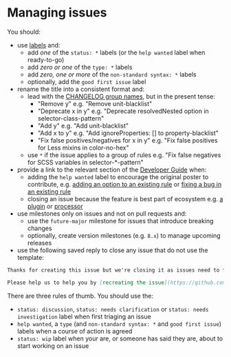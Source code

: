 # Managing issues

You should:

-   use [labels](https://github.com/stylelint/stylelint/labels) and:
    -   add _one_ of the `status: *` labels (or the `help wanted` label when ready-to-go)
    -   add _zero or one_ of the `type: *` labels
    -   add _zero, one or more_ of the `non-standard syntax: *` labels
    -   optionally, add the `good first issue` label
-   rename the title into a consistent format and:
    -   lead with the [CHANGELOG group names](pull-requests.md), but in the present tense:
        -   "Remove y" e.g. "Remove unit-blacklist"
        -   "Deprecate x in y" e.g. "Deprecate resolvedNested option in selector-class-pattern"
        -   "Add y" e.g. "Add unit-blacklist"
        -   "Add x to y" e.g. "Add ignoreProperties: [] to property-blacklist"
        -   "Fix false positives/negatives for x in y" e.g. "Fix false positives for Less mixins in color-no-hex"
    -   use `*` if the issue applies to a group of rules e.g. "Fix false negatives for SCSS variables in selector-*-pattern"
-   provide a link to the relevant section of the [Developer Guide](../developer-guide.md) when:
    -   adding the `help wanted` label to encourage the original poster to contribute, e.g. [adding an option to an existing rule](../developer-guide/rules.md#adding-an-option-to-an-existing-rule) or [fixing a bug in an existing rule](../developer-guide/rules.md#fixing-a-bug-in-an-existing-rule)
    -   closing an issue because the feature is best part of ecosystem e.g. [a plugin](https://github.com/stylelint/stylelint/blob/master/docs/developer-guide/plugins.md) or [processor](https://github.com/stylelint/stylelint/blob/master/docs/developer-guide/processors.md)
-   use milestones only on issues and not on pull requests and:
    -   use the `future-major` milestone for issues that introduce breaking changes
    -   optionally, create version milestones (e.g. `8.x`) to manage upcoming releases
-   use the following saved reply to close any issue that do not use the template:

```md
Thanks for creating this issue but we're closing it as issues need to follow one of our templates, so that we can clearly understand your particular circumstances.

Please help us to help you by [recreating the issue](https://github.com/stylelint/stylelint/issues/new/choose) using one of our templates.
```

There are three rules of thumb. You should use the:

-   `status: discussion`, `status: needs clarification` or `status: needs investigation` label when first triaging an issue
-   `help wanted`, a `type` (and `non-standard syntax: *` and `good first issue`) labels when a course of action is agreed
-   `status: wip` label when your are, or someone has said they are, about to start working on an issue
